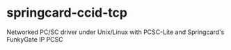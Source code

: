 # springcard-ccid-tcp
Networked PC/SC driver under Unix/Linux with PCSC-Lite and Springcard's FunkyGate IP PCSC
